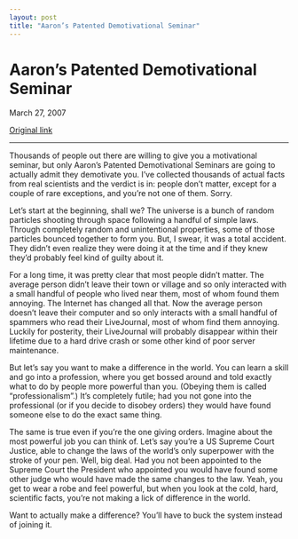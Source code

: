 ```yaml
---
layout: post
title: "Aaron’s Patented Demotivational Seminar"
---
```

Aaron’s Patented Demotivational Seminar
=======================================

March 27, 2007

[Original link](http://www.aaronsw.com/weblog/demotivate)

* * * * *

Thousands of people out there are willing to give you a motivational
seminar, but only Aaron’s Patented Demotivational Seminars are going to
actually admit they demotivate you. I’ve collected thousands of actual
facts from real scientists and the verdict is in: people don’t matter,
except for a couple of rare exceptions, and you’re not one of them.
Sorry.

Let’s start at the beginning, shall we? The universe is a bunch of
random particles shooting through space following a handful of simple
laws. Through completely random and unintentional properties, some of
those particles bounced together to form you. But, I swear, it was a
total accident. They didn’t even realize they were doing it at the time
and if they knew they’d probably feel kind of guilty about it.

For a long time, it was pretty clear that most people didn’t matter. The
average person didn’t leave their town or village and so only interacted
with a small handful of people who lived near them, most of whom found
them annoying. The Internet has changed all that. Now the average person
doesn’t leave their computer and so only interacts with a small handful
of spammers who read their LiveJournal, most of whom find them annoying.
Luckily for posterity, their LiveJournal will probably disappear within
their lifetime due to a hard drive crash or some other kind of poor
server maintenance.

But let’s say you want to make a difference in the world. You can learn
a skill and go into a profession, where you get bossed around and told
exactly what to do by people more powerful than you. (Obeying them is
called “professionalism”.) It’s completely futile; had you not gone into
the professional (or if you decide to disobey orders) they would have
found someone else to do the exact same thing.

The same is true even if you’re the one giving orders. Imagine about the
most powerful job you can think of. Let’s say you’re a US Supreme Court
Justice, able to change the laws of the world’s only superpower with the
stroke of your pen. Well, big deal. Had you not been appointed to the
Supreme Court the President who appointed you would have found some
other judge who would have made the same changes to the law. Yeah, you
get to wear a robe and feel powerful, but when you look at the cold,
hard, scientific facts, you’re not making a lick of difference in the
world.

Want to actually make a difference? You’ll have to buck the system
instead of joining it.
